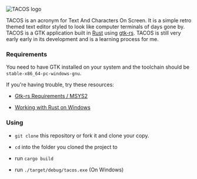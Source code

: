 ![TACOS logo](https://i.imgur.com/lxOjKGg.jpg)

TACOS is an acronym for Text And Characters On Screen. It is a simple retro themed text editor styled to look like computer terminals of days gone by. TACOS is a GTK application built in [Rust](https://www.rust-lang.org/) using [gtk-rs](https://gtk-rs.org/). TACOS is still very early early in its development and is a learning process for me.

### Requirements

You need to have GTK installed on your system and the toolchain should be `stable-x86_64-pc-windows-gnu`.

If you're having trouble, try these resources:

* [Gtk-rs Requirements / MSYS2](http://gtk-rs.org/docs/requirements.html)

* [Working with Rust on Windows](https://github.com/rust-lang/rustup/blob/master/README.md#working-with-rust-on-windows)


### Using

* `git clone` this repository or fork it and clone your copy.

* `cd` into the folder you cloned the project to

* run `cargo build`

* run `./target/debug/tacos.exe` (On Windows)